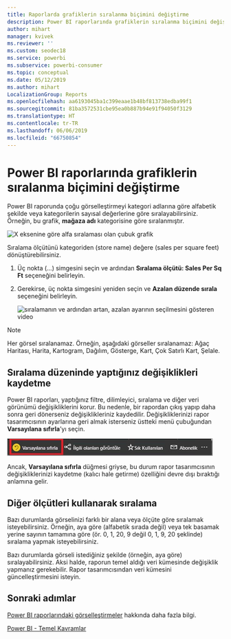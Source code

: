 ```yaml
---
title: Raporlarda grafiklerin sıralanma biçimini değiştirme
description: Power BI raporlarında grafiklerin sıralanma biçimini değiştirme
author: mihart
manager: kvivek
ms.reviewer: ''
ms.custom: seodec18
ms.service: powerbi
ms.subservice: powerbi-consumer
ms.topic: conceptual
ms.date: 05/12/2019
ms.author: mihart
LocalizationGroup: Reports
ms.openlocfilehash: aa6193045ba1c399eaae1b48bf813738edba99f1
ms.sourcegitcommit: 81ba3572531cbe95ea0b887b94e91f94050f3129
ms.translationtype: HT
ms.contentlocale: tr-TR
ms.lasthandoff: 06/06/2019
ms.locfileid: "66750854"
---
```

# <a name="change-how-a-chart-is-sorted-in-a-power-bi-report"></a>Power BI raporlarında grafiklerin sıralanma biçimini değiştirme
Power BI raporunda çoğu görselleştirmeyi kategori adlarına göre alfabetik şekilde veya kategorilerin sayısal değerlerine göre sıralayabilirsiniz. Örneğin, bu grafik, **mağaza adı** kategorisine göre sıralanmıştır.

![X eksenine göre alfa sıralaması olan çubuk grafik](media/end-user-change-sort/pbi_chartsortcategory.png)

Sıralama ölçütünü kategoriden (store name) değere (sales per square feet) dönüştürebilirsiniz.

1. Üç nokta (...) simgesini seçin ve ardından **Sıralama ölçütü: Sales Per Sq Ft** seçeneğini belirleyin.
2. Gerekirse, üç nokta simgesini yeniden seçin ve **Azalan düzende sırala** seçeneğini belirleyin.

   ![sıralamanın ve ardından artan, azalan ayarının seçilmesini gösteren video](media/end-user-change-sort/sort.gif)

> [!NOTE]
> Her görsel sıralanamaz. Örneğin, aşağıdaki görseller sıralanamaz: Ağaç Haritası, Harita, Kartogram, Dağılım, Gösterge, Kart, Çok Satırlı Kart, Şelale.

## <a name="saving-changes-you-make-to-sort-order"></a>Sıralama düzeninde yaptığınız değişiklikleri kaydetme
Power BI raporları, yaptığınız filtre, dilimleyici, sıralama ve diğer veri görünümü değişikliklerini korur. Bu nedenle, bir rapordan çıkış yapıp daha sonra geri dönerseniz değişiklikleriniz kaydedilir.  Değişikliklerinizi rapor tasarımcısının ayarlarına geri almak isterseniz üstteki menü çubuğundan **Varsayılana sıfırla**’yı seçin. 

![kalıcı sıralama](media/end-user-change-sort/power-bi-reset-to-default.png)

Ancak, **Varsayılana sıfırla** düğmesi griyse, bu durum rapor tasarımcısının değişikliklerinizi kaydetme (kalıcı hale getirme) özelliğini devre dışı bıraktığı anlamına gelir.

<a name="other"></a>
## <a name="sorting-using-other-criteria"></a>Diğer ölçütleri kullanarak sıralama
Bazı durumlarda görselinizi farklı bir alana veya ölçüte göre sıralamak isteyebilirsiniz.  Örneğin, aya göre (alfabetik sırada değil) veya tek basamak yerine sayının tamamına göre (ör. 0, 1, 20, 9 değil 0, 1, 9, 20 şeklinde) sıralama yapmak isteyebilirsiniz.  

Bazı durumlarda görseli istediğiniz şekilde (örneğin, aya göre) sıralayabilirsiniz.  Aksi halde, raporun temel aldığı veri kümesinde değişiklik yapmanız gerekebilir. Rapor tasarımcısından veri kümesini güncelleştirmesini isteyin.

## <a name="next-steps"></a>Sonraki adımlar
[Power BI raporlarındaki görselleştirmeler](end-user-visualizations.md) hakkında daha fazla bilgi.

[Power BI - Temel Kavramlar](end-user-basic-concepts.md)
